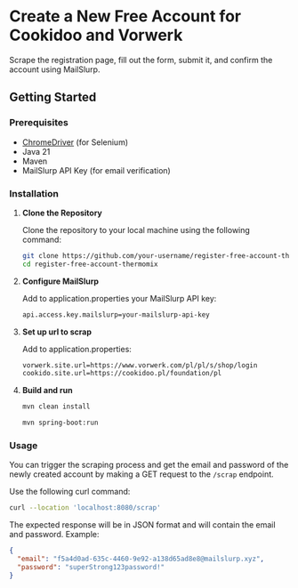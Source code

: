 # Create a New Free Account for Cookidoo and Vorwerk

Scrape the registration page, fill out the form, submit it, and confirm the account using MailSlurp.

## Getting Started

### Prerequisites

- [ChromeDriver](https://googlechromelabs.github.io/chrome-for-testing/) (for Selenium)
- Java 21
- Maven
- MailSlurp API Key (for email verification)

### Installation

1. **Clone the Repository**

   Clone the repository to your local machine using the following command:

   ```sh
   git clone https://github.com/your-username/register-free-account-thermomix.git
   cd register-free-account-thermomix

2. **Configure MailSlurp**

   Add to application.properties your MailSlurp API key:
   ```sh
   api.access.key.mailslurp=your-mailslurp-api-key

3. **Set up url to scrap**

   Add to application.properties:
   ```sh
   vorwerk.site.url=https://www.vorwerk.com/pl/pl/s/shop/login
   cookido.site.url=https://cookidoo.pl/foundation/pl

4. **Build and run**
   ```sh
   mvn clean install
   ```
   ```sh
   mvn spring-boot:run
   ```

### Usage

You can trigger the scraping process and get the email and password of the newly created account by making a GET request
to the `/scrap` endpoint.

Use the following curl command:

```sh
curl --location 'localhost:8080/scrap'
```

The expected response will be in JSON format and will contain the email and password. Example:

```json
{
  "email": "f5a4d0ad-635c-4460-9e92-a138d65ad8e8@mailslurp.xyz",
  "password": "superStrong123password!"
}
```
